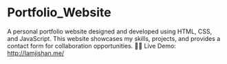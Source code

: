 # Portfolio_Website
A personal portfolio website designed and developed using HTML, CSS, and JavaScript. This website showcases my skills, projects, and provides a contact form for collaboration opportunities. 👨‍💻 Live Demo: http://Iamjishan.me/
